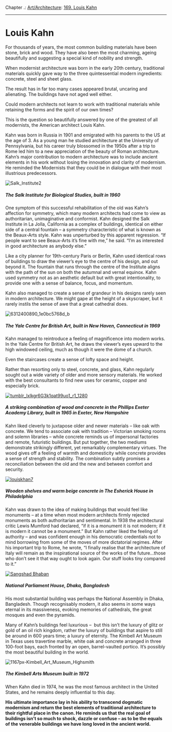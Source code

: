 Chapter .: [Art/Architecture](https://www.theschooloflife.com/thebookoflife/category/leisure/artarchitecture/): [169. Louis Kahn](https://www.theschooloflife.com/thebookoflife/the-great-architects-louis-kahn/)

* * *

# Louis Kahn

For thousands of years, the most common building materials have been stone, brick and wood. They have also been the most charming, ageing beautifully and suggesting a special kind of nobility and strength.

When modernist architecture was born in the early 20th century, traditional materials quickly gave way to the three quintessential modern ingredients: concrete, steel and sheet glass.

The result has in far too many cases appeared brutal, uncaring and alienating. The buildings have not aged well either.

Could modern architects not learn to work with traditional materials while retaining the forms and the spirit of our own times?

This is the question so beautifully answered by one of the greatest of all modernists, the American architect Louis Kahn.

Kahn was born in Russia in 1901 and emigrated with his parents to the US at the age of 3. As a young man he studied architecture at the University of Pennsylvania, but his career truly blossomed in the 1950s after a trip to Rome led him to a new appreciation of the beauty of Roman architecture. Kahn’s major contribution to modern architecture was to include ancient elements in his work without losing the innovation and clarity of modernism. He reminded the Modernists that they could be in dialogue with their most illustrious predecessors.

![Salk_Institute2](https://www.theschooloflife.com/thebookoflife/wp-content/uploads/2014/10/Salk_Institute2.jpg)

##### The Salk Institute for Biological Studies, built in 1960

One symptom of this successful rehabilitation of the old was Kahn’s affection for symmetry, which many modern architects had come to view as authoritarian, unimaginative and conformist. Kahn designed the Salk Institute in La Jolla, California as a complex of buildings, identical on either side of a central fountain – a symmetry characteristic of what is known as the Beaux-Arts style. Kahn was unperturbed by this apparent regression. “If people want to see Beaux-Arts it’s fine with me,” he said. “I’m as interested in good architecture as anybody else.”

Like a city planner for 19th-century Paris or Berlin, Kahn used identical rows of buildings to draw the viewer’s eye to the centre of his design, and out beyond it. The fountain that runs through the centre of the Institute aligns with the path of the sun on both the autumnal and vernal equinox. Kahn used symmetry not as an aesthetic default but with great intentionality, to provide one with a sense of balance, focus, and momentum.

Kahn also managed to create a sense of grandeur in his designs rarely seen in modern architecture. We might gape at the height of a skyscraper, but it rarely instils the sense of awe that a great cathedral does.

![6312400890_1e0bc5768d_b](https://www.theschooloflife.com/thebookoflife/wp-content/uploads/2014/10/6312400890_1e0bc5768d_b.jpg)

##### The Yale Centre for British Art, built in New Haven, Connecticut in 1969

Kahn managed to reintroduce a feeling of magnificence into modern works. In the Yale Centre for British Art, he draws the viewer’s eyes upward to the high windowed ceiling, much as though it were the dome of a church.

Even the staircases create a sense of lofty space and height.

Rather than resorting only to steel, concrete, and glass, Kahn regularly sought out a wide variety of older and more sensory materials. He worked with the best consultants to find new uses for ceramic, copper and especially brick.

[![tumblr_lxlkgr6G3k1qat99uo1_r1_1280](https://www.theschooloflife.com/thebookoflife/wp-content/uploads/2014/11/tumblr_lxlkgr6G3k1qat99uo1_r1_1280.jpg)](http://www.thebookoflife.org/wp-content/uploads/2014/11/tumblr_lxlkgr6G3k1qat99uo1_r1_1280.jpg)

##### A striking combination of wood and concrete in the Phillips Exeter Academy Library, built in 1965 in Exeter, New Hampshire

Kahn liked cleverly to juxtapose older and newer materials – like oak with concrete. We tend to associate oak with tradition – Victorian smoking rooms and solemn libraries – while concrete reminds us of impersonal factories and remote, futuristic buildings. But put together, the two mediums demonstrate strikingly different, yet remarkably complementary virtues. The wood gives off a feeling of warmth and domesticity while concrete provides a sense of strength and stability. The combination subtly promises a reconciliation between the old and the new and between comfort and security.

[![louiskhan7](https://www.theschooloflife.com/thebookoflife/wp-content/uploads/2014/11/louiskhan7.jpg)](http://www.thebookoflife.org/wp-content/uploads/2014/11/louiskhan7.jpg)

##### Wooden shelves and warm beige concrete in The Esherick House in Philadelphia

Kahn was drawn to the idea of making buildings that would feel like monuments – at a time when most modern architects firmly rejected monuments as both authoritarian and sentimental. In 1938 the architectural critic Lewis Mumford had declared, “if it is a monument it is not modern; if it is modern it cannot be a monument.” But Kahn rather liked the feeling of authority – and was confident enough in his democratic credentials not to mind borrowing from some of the moves of more dictatorial regimes. After his important trip to Rome, he wrote, “I finally realise that the architecture of Italy will remain as the inspirational source of the works of the future…those who don’t see it that way ought to look again. Our stuff looks tiny compared to it.”

[![Sangshad Bhaban](https://www.theschooloflife.com/thebookoflife/wp-content/uploads/2014/11/5936038912_e7a109d48d_z.jpg)](http://www.thebookoflife.org/wp-content/uploads/2014/11/5936038912_e7a109d48d_z.jpg)

##### National Parliament House, Dhaka, Bangladesh

His most substantial building was perhaps the National Assembly in Dhaka, Bangladesh. Though recognisably modern, it also seems in some ways eternal in its massiveness, evoking memories of&nbsp;cathedrals, the great mosques and even the pyramids.

Many of Kahn’s buildings feel luxurious – &nbsp;but this isn’t the luxury of glitz or gold of an oil rich kingdom, rather the luxury of buildings that aspire to still be around in 600 years time; a luxury of eternity. The Kimbell Art Museum in Texas uses travertine marble, white oak and concrete arranged in three 100-foot bays, each fronted by an open, barrel-vaulted portico. It’s possibly the most beautiful building in the world.

![1167px-Kimbell_Art_Museum_Highsmith](https://www.theschooloflife.com/thebookoflife/wp-content/uploads/2014/10/1167px-Kimbell_Art_Museum_Highsmith.jpg)

##### The Kimbell Arts Museum built in 1972

When Kahn died in 1974, he was the most famous architect in the United States, and he remains deeply influential to this day.

**His ultimate importance lay in his ability to transcend dogmatic modernism and return the best elements of traditional architecture to their rightful place in the canon. He reminds us that the real goal of buildings isn’t so much to shock, dazzle or confuse – as to be the equals of the venerable buildings we have long loved in the ancient world.**
